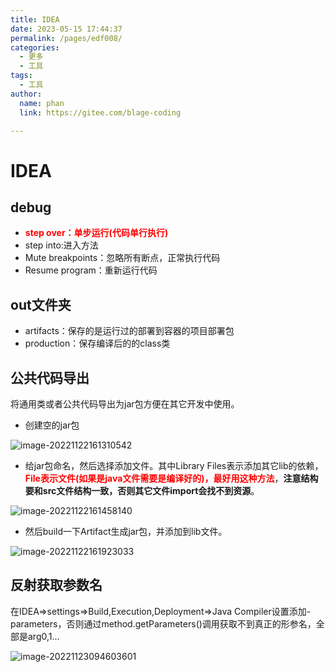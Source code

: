```yaml
---
title: IDEA
date: 2023-05-15 17:44:37
permalink: /pages/edf008/
categories: 
  - 更多
  - 工具
tags: 
  - 工具
author: 
  name: phan
  link: https://gitee.com/blage-coding

---
```

# IDEA

## debug

- <font color='red'>**step over：单步运行(代码单行执行)**</font>
- step into:进入方法
- Mute breakpoints：忽略所有断点，正常执行代码
- Resume program：重新运行代码

## out文件夹

- artifacts：保存的是运行过的部署到容器的项目部署包
- production：保存编译后的的class类

## 公共代码导出

将通用类或者公共代码导出为jar包方便在其它开发中使用。

- 创建空的jar包

![image-20221122161310542](https://jsd.cdn.zzko.cn/gh/blage-coding/picx-images-hosting@master/20230515/image-20221122161310542.3mrkwhk7by20.png)

- 给jar包命名，然后选择添加文件。其中Library Files表示添加其它lib的依赖，<font color='red'>**File表示文件(如果是java文件需要是编译好的)，最好用这种方法**</font>，**注意结构要和src文件结构一致，否则其它文件import会找不到资源**。

![image-20221122161458140](https://jsd.cdn.zzko.cn/gh/blage-coding/picx-images-hosting@master/20230515/image-20221122161458140.15yctavf3g2k.webp)

- 然后build一下Artifact生成jar包，并添加到lib文件。

![image-20221122161923033](https://jsd.cdn.zzko.cn/gh/blage-coding/picx-images-hosting@master/20230515/image-20221122161923033.4f0f28mezcs0.webp)

## 反射获取参数名

在IDEA=>settings=>Build,Execution,Deployment=>Java Compiler设置添加-parameters，否则通过method.getParameters()调用获取不到真正的形参名，全部是arg0,1...

![image-20221123094603601](https://jsd.cdn.zzko.cn/gh/blage-coding/picx-images-hosting@master/20230515/image-20221123094603601.f1o0isrgqnc.webp)